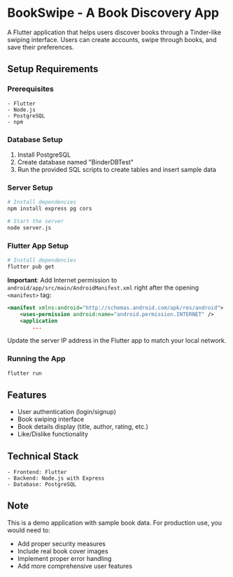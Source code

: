 # BookSwipe - A Book Discovery App

A Flutter application that helps users discover books through a Tinder-like swiping interface. Users can create accounts, swipe through books, and save their preferences.

## Setup Requirements

### Prerequisites
```
- Flutter
- Node.js
- PostgreSQL
- npm
```

### Database Setup
1. Install PostgreSQL
2. Create database named "BinderDBTest"
3. Run the provided SQL scripts to create tables and insert sample data

### Server Setup
```bash
# Install dependencies
npm install express pg cors

# Start the server
node server.js
```

### Flutter App Setup
```bash
# Install dependencies
flutter pub get
```

**Important**: Add Internet permission to `android/app/src/main/AndroidManifest.xml` right after the opening `<manifest>` tag:
```xml
<manifest xmlns:android="http://schemas.android.com/apk/res/android">
    <uses-permission android:name="android.permission.INTERNET" />
    <application
        ...
```

Update the server IP address in the Flutter app to match your local network.

### Running the App
```bash
flutter run
```

## Features
- User authentication (login/signup)
- Book swiping interface
- Book details display (title, author, rating, etc.)
- Like/Dislike functionality

## Technical Stack
```
- Frontend: Flutter
- Backend: Node.js with Express
- Database: PostgreSQL
```

## Note
This is a demo application with sample book data. For production use, you would need to:
- Add proper security measures
- Include real book cover images
- Implement proper error handling
- Add more comprehensive user features
